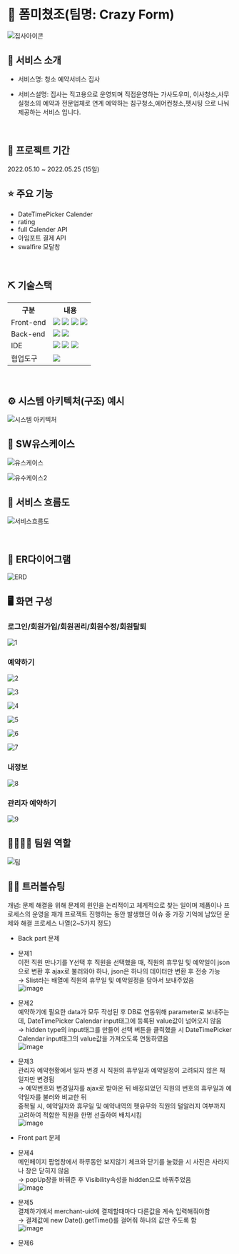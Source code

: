# 📎 폼미쳤조(팀명: Crazy Form)
![집사아이콘](https://github.com/2021-SMHRD-KDT-BigData-18/CrazyForm2/assets/130961687/4fe1e35f-52e2-4d3d-a9ea-a81c67da1998)



## 👀 서비스 소개
* 서비스명:  청소 예약서비스 집사

* 서비스설명: 집사는 직고용으로 운영되며 직접운영하는 가사도우미, 이사청소,사무실청소의 예약과
전문업체로 연계 예약하는 침구청소,에어컨청소,펫시팅 으로 나눠 제공하는 서비스 입니다.
<br>

## 📅 프로젝트 기간
2022.05.10 ~ 2022.05.25 (15일)
<br>

## ⭐ 주요 기능
* DateTimePicker Calender
* rating
* full Calender API
* 아임포트 결제 API
* swalfire 모달창
<br>

## ⛏ 기술스택
<table>
    <tr>
        <th>구분</th>
        <th>내용</th>
    </tr>
    <tr>
        <td>Front-end</td>
        <td>
          <img src="https://img.shields.io/badge/HTML-E34F26?style=flat-square&logo=html5&logoColor=white"/>
          <img src="https://img.shields.io/badge/CSS-1572B6?style=flat-square&logo=css3&logoColor=white"/>
          <img src="https://img.shields.io/badge/JS-F7DF1E?style=flat-square&logo=javascript&logoColor=white"/>
          <img src="https://img.shields.io/badge/JQ-0769AD?style=flat-square&logo=jquery&logoColor=white"/>
        </td>
    </tr>
    <tr>
        <td>Back-end</td>
        <td>
          <img src="https://img.shields.io/badge/Java-007396?style=flat&logo=OpenJDK&logoColor=white"/>
          <img src="https://img.shields.io/badge/오라클-F80000?style=flat-square&logo=oracle&logoColor=white"/>
        </td>
    </tr>
    <tr>
        <td>IDE</td>
        <td>
          <img src="https://img.shields.io/badge/Visual Studio Code-007ACC?style=flat-square&logo=visualstudiocode&logoColor=white"/>
          <img src="https://img.shields.io/badge/Eclipse-007ACC?style=flat-square&logo=Eclipse IDE&logoColor=white"/>
          <img src="https://img.shields.io/badge/아파치톰캣-F8DC75?style=flat-square&logo=apachetomcat&logoColor=white"/>
        </td>
    </tr>
    <tr>
        <td>협업도구</td>
        <td>
            <img src="https://img.shields.io/badge/깃허브-181717?style=flat-square&logo=github&logoColor=white"/>
        </td>
    </tr>
</table>


<br>

## ⚙ 시스템 아키텍처(구조) 예시 
![시스템 아키텍처](https://github.com/2021-SMHRD-KDT-BigData-18/CrazyForm2/assets/130961687/76ebc741-1cba-4d29-bdd9-40886dc4e1f2)
<br>

## 📌 SW유스케이스
![유스케이스](https://github.com/2021-SMHRD-KDT-BigData-18/CrazyForm2/assets/130961687/7ccdc48c-f90a-45dc-892c-12973b1bbf84)

![유수케이스2](https://github.com/2021-SMHRD-KDT-BigData-18/CrazyForm2/assets/130961687/9c68823a-7365-4b59-a682-357342d3d186)
<br>

## 📌 서비스 흐름도
![서비스흐름도](https://github.com/2021-SMHRD-KDT-BigData-18/CrazyForm2/assets/130961687/0ca9a8f3-bffe-4ce6-a10e-41608dd6dbd8)

<br>

## 📌 ER다이어그램
![ERD](https://github.com/2021-SMHRD-KDT-BigData-18/CrazyForm2/assets/130961687/c913ed42-8d99-40cd-b00c-6b121c82bf3a)
<br>

## 🖥 화면 구성

### 로그인/회원가입/회원괸리/회원수정/회원탈퇴
![1](https://github.com/2021-SMHRD-KDT-BigData-18/CrazyForm2/assets/130961687/f1314313-cbe8-4c91-a14a-5b04e97f2888)
<br>
### 예약하기
![2](https://github.com/2021-SMHRD-KDT-BigData-18/CrazyForm2/assets/130961687/212b6bdc-7ad3-41ca-bede-52d418518f01)

![3](https://github.com/2021-SMHRD-KDT-BigData-18/CrazyForm2/assets/130961687/cbfd5b65-16ae-4151-9f7a-4e4283ec3759)

![4](https://github.com/2021-SMHRD-KDT-BigData-18/CrazyForm2/assets/130961687/32a2b121-710c-4abd-87f4-780f388352e1)

![5](https://github.com/2021-SMHRD-KDT-BigData-18/CrazyForm2/assets/130961687/fcc991a2-ec4d-4b06-9c4f-d30d5c118ba2)

![6](https://github.com/2021-SMHRD-KDT-BigData-18/CrazyForm2/assets/130961687/f0066585-4be6-4169-8666-19003e8a7080)

![7](https://github.com/2021-SMHRD-KDT-BigData-18/CrazyForm2/assets/130961687/49d1cc11-ce59-4d0d-a06e-bff7bc38afa7)
<br>

### 내정보
![8](https://github.com/2021-SMHRD-KDT-BigData-18/CrazyForm2/assets/130961687/956e078d-9b1b-40fe-a55b-6b2974835bfa)

### 관리자 예약하기
![9](https://github.com/2021-SMHRD-KDT-BigData-18/CrazyForm2/assets/130961687/91e44ca8-7ac4-46e7-a45c-ad7e24bad1c4)
<br>
## 👨‍👩‍👦‍👦 팀원 역할
![팀](https://github.com/2021-SMHRD-KDT-BigData-18/CrazyForm2/assets/130961687/dc33f3ea-f945-403e-aafd-bb7978ba12f4)

## 🤾‍♂️ 트러블슈팅
개념: 문제 해결을 위해 문제의 원인을 논리적이고 체계적으로 찾는 일이며 제품이나 프로세스의 운영을 재개
프로젝트 진행하는 동안 발생했던 이슈 중 가장 기억에 남았던 문제와 해결 프로세스 나열(2~5가지 정도)
  
* Back part 문제
* 문제1<br>
 이전 직원 만나기를 Y선택 후 직원을 선택했을 때, 직원의 휴무일 및 예약일이 json으로 변환 후 ajax로 불러와야 하나, json은 하나의 데이터만 변환 후 전송 가능<br>
→ Slist라는 배열에 직원의 휴무일 및 예약일정을 담아서 보내주었음<br>
 ![image](https://github.com/2021-SMHRD-KDT-BigData-18/CrazyForm2/assets/130941202/c5b35766-a3ca-47b0-81cd-4e76a598b2d4)
 
* 문제2<br>
 예약하기에 필요한 data가 모두 작성된 후 DB로 연동위해 parameter로 보내주는데, DateTimePicker Calendar input태그에 등록된 value값이 넘어오지 않음<br>
 → hidden type의 input태그를 만들어 선택 버튼을 클릭했을 시 DateTimePicker Calendar input태그의 value값을 가져오도록 연동하였음<br>
![image](https://github.com/2021-SMHRD-KDT-BigData-18/CrazyForm2/assets/130941202/707854d0-a2d8-4e89-b5a5-ac54d690f902)

* 문제3<br>
 관리자 예약현황에서 일자 변경 시 직원의 휴무일과 예약일정이 고려되지 않은 채 일자만 변경됨<br>
 → 예약번호와 변경일자를 ajax로 받아온 뒤 배정되었던 직원의 번호의 휴무일과 예약일자를 불러와 비교한 뒤<br>
   중복될 시, 예약일자와 휴무일 및 예약내역의 펫유무와 직원의 털알러지 여부까지 고려하여 적합한 직원을 한명 선출하여 배치시킴<br>
   ![image](https://github.com/2021-SMHRD-KDT-BigData-18/CrazyForm2/assets/130941202/c485a9cf-6014-40c8-bbd8-1f1cb76f35a5)

* Front part 문제 <br>
* 문제4<br>
  메인페이지 팝업창에서 하루동안 보지않기 체크와 닫기를 눌렀을 시 사진은 사라지나 창은 닫히지 않음<br>
  → popUp창을 바꿔준 후 Visibility속성을 hidden으로 바꿔주었음<br>
  ![image](https://github.com/2021-SMHRD-KDT-BigData-18/CrazyForm2/assets/130941202/07305d2a-df13-4bb2-aba5-18de2ade68e3)
 
 * 문제5<br>
   결제하기에서 merchant-uid에 결제할때마다 다른값을 계속 입력해줘야함<br>
   → 결제값에 new Date().getTime()를 걸어줘 하나의 값만 주도록 함<br>
   ![image](https://github.com/2021-SMHRD-KDT-BigData-18/CrazyForm2/assets/130941202/5a45c069-34fc-407e-bcf2-3ed8ba853ab9)
   
 * 문제6<br>
    
   

   
